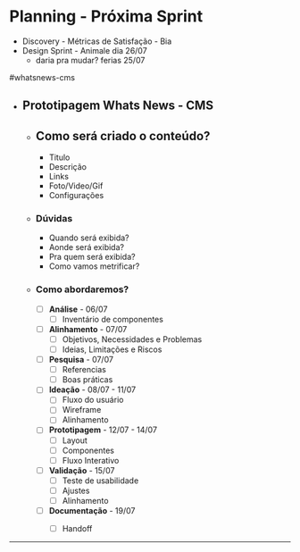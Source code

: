 # Planning - Próxima Sprint
- Discovery - Métricas de Satisfação - Bia
- Design Sprint - Animale dia 26/07
	- daria pra mudar? ferias 25/07

#whatsnews-cms
- ## Prototipagem Whats News - CMS
	- ## Como será criado o conteúdo?
		- Titulo
		- Descrição
		- Links
		- Foto/Video/Gif
		- Configurações
	- ### Dúvidas
		- Quando será exibida?
		- Aonde será exibida?
		- Pra quem será exibida?
		- Como vamos metrificar?
	- ### Como abordaremos?
		- [ ] **Análise** - 06/07
			- [ ] Inventário de componentes
		- [ ] **Alinhamento** - 07/07
			- [ ] Objetivos, Necessidades e Problemas
			- [ ]  Ideias, Limitações e Riscos 
		- [ ] **Pesquisa** - 07/07
			- [ ] Referencias
			- [ ] Boas práticas
		- [ ] **Ideação** - 08/07 - 11/07
			- [ ] Fluxo do usuário
			- [ ] Wireframe
			- [ ] Alinhamento
		- [ ] **Prototipagem** - 12/07 - 14/07
			- [ ] Layout
			- [ ] Componentes
			- [ ] Fluxo Interativo
		- [ ] **Validação** - 15/07
			- [ ] Teste de usabilidade
			- [ ] Ajustes
			- [ ] Alinhamento
		- [ ] **Documentação** - 19/07
			- [ ] Handoff
	

---

